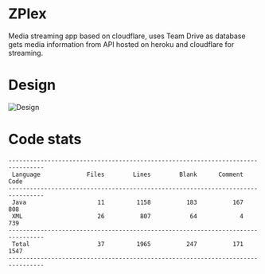 # ZPlex

Media streaming app based on cloudflare, uses Team Drive as database gets media information from API hosted on heroku and cloudflare for streaming.

# Design

![Design](Design.jpg?raw=true "Design")

# Code stats

```
--------------------------------------------------------------------------------
 Language             Files        Lines        Blank      Comment         Code
--------------------------------------------------------------------------------
 Java                    11         1158          183          167          808
 XML                     26          807           64            4          739
--------------------------------------------------------------------------------
 Total                   37         1965          247          171         1547
--------------------------------------------------------------------------------

```
